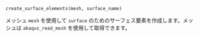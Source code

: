 ```
create_surface_elements(mesh, surface_name)
```

メッシュ `mesh` を使用して `surface` のためのサーフェス要素を作成します。メッシュは `abaqus_read_mesh` を使用して取得できます。
